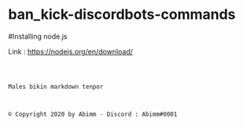 # ban_kick-discordbots-commands


#Installing node.js

Link : https://nodejs.org/en/download/


```npm install discord.js --save



Males bikin markdown tenpor 



© Copyright 2020 by Abimm - Discord : Abimm#0001

